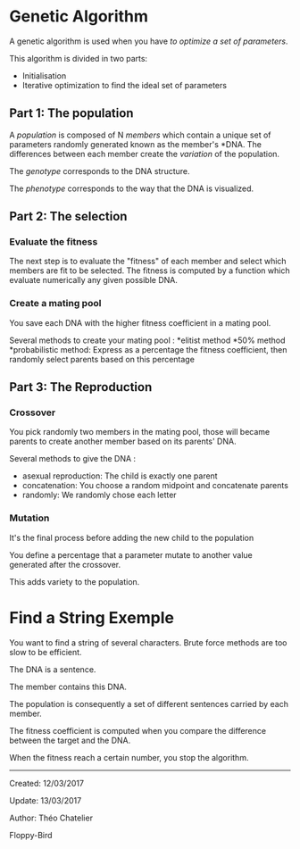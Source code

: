 ﻿# Genetic Algorithm

A genetic algorithm is used when you have *to optimize a set of parameters*.

This algorithm is divided in two parts:
* Initialisation
* Iterative optimization to find the ideal set of parameters

## Part 1: The population
A *population* is composed of N *members* which contain a unique set of parameters randomly generated known as the member's *DNA. The differences between each member create the *variation* of the population.

The *genotype* corresponds to the DNA structure.

The *phenotype* corresponds to the way that the DNA is visualized.
## Part 2: The selection
### Evaluate the fitness
The next step is to evaluate the "fitness" of each member and select which members are fit to be selected. The fitness is computed by a function which evaluate numerically any given possible DNA.
### Create a mating pool
You save each DNA with the higher fitness coefficient in a mating pool.

Several methods to create your mating pool :
*elitist method
*50% method
*probabilistic method: Express as a percentage the fitness coefficient, then randomly select parents based on this percentage
## Part 3: The Reproduction
### Crossover
You pick randomly two members in the mating pool, those will became parents to create another member based on its parents' DNA.

Several methods to give the DNA :
* asexual reproduction: The child is exactly one parent
* concatenation: You choose a random midpoint and concatenate parents
* randomly: We randomly chose each letter

### Mutation
It's the final process before adding the new child to the population

You define a percentage that a parameter mutate to another value generated after the crossover.

This adds variety to the population.
# Find a String Exemple
You want to find a string of several characters. Brute force methods are too slow to be efficient.

The DNA is a sentence.

The member contains this DNA.

The population is consequently a set of different sentences carried by each member.

The fitness coefficient is computed when you compare the difference between the target and the DNA.

When the fitness reach a certain number, you stop the algorithm.


----

Created: 12/03/2017

Update: 13/03/2017

Author: Théo Chatelier

Floppy-Bird